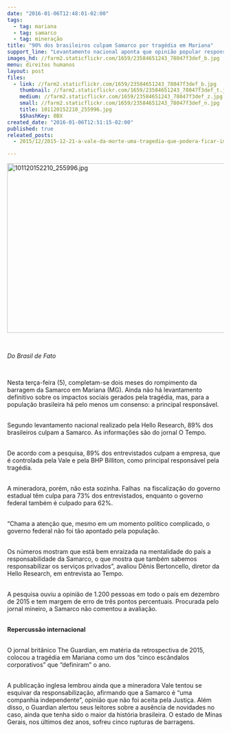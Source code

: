 ```yaml
---
date: "2016-01-06T12:48:01-02:00"
tags:
  - tag: mariana
  - tag: samarco
  - tag: mineração
title: "90% dos brasileiros culpam Samarco por tragédia em Mariana"
support_line: "Levantamento nacional aponta que opinião popular responsabiliza mineradora, controlada pela Vale e pela BHP; Dois meses já se passaram desde o rompimento da barragem.\n\n "
images_hd: //farm2.staticflickr.com/1659/23584651243_78047f3def_b.jpg
menu: direitos humanos
layout: post
files:
  - link: //farm2.staticflickr.com/1659/23584651243_78047f3def_b.jpg
    thumbnail: //farm2.staticflickr.com/1659/23584651243_78047f3def_t.jpg
    medium: //farm2.staticflickr.com/1659/23584651243_78047f3def_z.jpg
    small: //farm2.staticflickr.com/1659/23584651243_78047f3def_n.jpg
    title: 101120152210_255996.jpg
    $$hashKey: 0BX
created_date: "2016-01-06T12:51:15-02:00"
published: true
releated_posts:
  - 2015/12/2015-12-21-a-vale-da-morte-uma-tragedia-que-podera-ficar-impune.md

---
```

<p><img alt="101120152210_255996.jpg" height="394" src="//farm2.staticflickr.com/1659/23584651243_78047f3def_b.jpg" width="700" /></p>

<p>&nbsp;</p>

<p><em>Do Brasil de Fato&nbsp;</em></p>

<p>&nbsp;</p>

<p>Nesta ter&ccedil;a-feira (5), completam-se dois meses do rompimento da barragem da Samarco em Mariana (MG). Ainda n&atilde;o h&aacute; levantamento definitivo sobre os impactos sociais gerados pela trag&eacute;dia, mas, para a popula&ccedil;&atilde;o brasileira h&aacute; pelo menos um consenso: a principal respons&aacute;vel.</p>

<p><br />
Segundo levantamento nacional realizado pela Hello Research, 89% dos brasileiros culpam a Samarco. As informa&ccedil;&otilde;es s&atilde;o do jornal O Tempo.&nbsp;</p>

<p><br />
De acordo com a pesquisa, 89% dos entrevistados culpam a empresa, que &eacute; controlada pela Vale e pela BHP Billiton, como principal respons&aacute;vel pela trag&eacute;dia.</p>

<p><br />
A mineradora, por&eacute;m, n&atilde;o esta sozinha. Falhas &nbsp;na fiscaliza&ccedil;&atilde;o do governo estadual t&ecirc;m culpa para 73% dos entrevistados, enquanto o governo federal tamb&eacute;m &eacute; culpado para 62%.</p>

<p><br />
&ldquo;Chama a aten&ccedil;&atilde;o que, mesmo em um momento pol&iacute;tico complicado, o governo federal n&atilde;o foi t&atilde;o apontado pela popula&ccedil;&atilde;o.</p>

<p><br />
Os n&uacute;meros mostram que est&aacute; bem enraizada na mentalidade do pa&iacute;s a responsabilidade da Samarco, o que mostra que tamb&eacute;m sabemos responsabilizar os servi&ccedil;os privados&rdquo;, avaliou D&ecirc;nis Bertoncello, diretor da Hello Research, em entrevista ao Tempo.</p>

<p><br />
A pesquisa ouviu a opini&atilde;o de 1.200 pessoas em todo o pa&iacute;s em dezembro de 2015 e tem margem de erro de tr&ecirc;s pontos percentuais. Procurada pelo jornal mineiro, a Samarco n&atilde;o comentou a avalia&ccedil;&atilde;o.</p>

<p><br />
<strong>Repercuss&atilde;o internacional</strong></p>

<p><br />
O jornal brit&acirc;nico The Guardian, em mat&eacute;ria da retrospectiva de 2015, colocou a trag&eacute;dia em Mariana como um dos &ldquo;cinco esc&acirc;ndalos corporativos&rdquo; que &ldquo;definiram&rdquo; o ano.</p>

<p><br />
A publica&ccedil;&atilde;o inglesa lembrou ainda que a mineradora Vale tentou se esquivar da responsabiliza&ccedil;&atilde;o, afirmando que a Samarco &eacute; &ldquo;uma companhia independente&rdquo;, opini&atilde;o que n&atilde;o foi aceita pela Justi&ccedil;a. Al&eacute;m disso, o Guardian alertou seus leitores sobre a aus&ecirc;ncia de novidades no caso, ainda que tenha sido o maior da hist&oacute;ria brasileira. O estado de Minas Gerais, nos &uacute;ltimos dez anos, sofreu cinco rupturas de barragens. &nbsp;</p>
